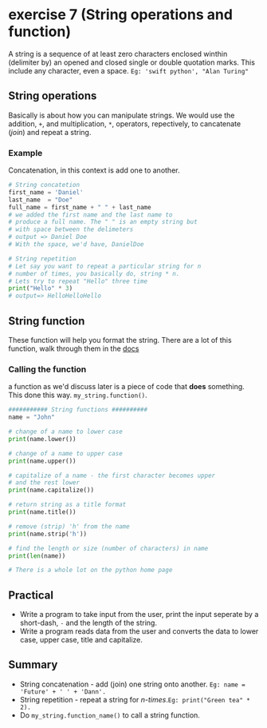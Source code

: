 # exercise 7 (String operations and function)
A string is a sequence of at least zero characters enclosed winthin (delimiter by) an opened and closed single or double quotation marks. This include any character, even a space. `Eg: 'swift python', "Alan Turing"`

## String operations
Basically is about how you can manipulate strings. We would use the addition, `+`, and multiplication, `*`, operators, repectively, to cancatenate (_join_) and repeat a string.

### Example
Concatenation, in this context is add one to another.

```python
# String concatetion
first_name = 'Daniel'
last_name  = "Doe"
full_name = first_name + " " + last_name  
# we added the first name and the last name to 
# produce a full name. The " " is an empty string but
# with space between the delimeters
# output => Daniel Doe
# With the space, we'd have, DanielDoe

# String repetition
# Let say you want to repeat a particular string for n
# number of times, you basically do, string * n.
# Lets try to repeat "Hello" three time
print("Hello" * 3)
# output=> HelloHelloHello
```

## String function
These function will help you format the string. There are a lot of this function, walk through them in the [docs](https://python.org)

### Calling the function
a function as we'd discuss later is a piece of code that **does** something. This done this way. `my_string.function()`.

```python
########### String functions ##########
name = "John"

# change of a name to lower case
print(name.lower())

# change of a name to upper case
print(name.upper())

# capitalize of a name - the first character becomes upper
# and the rest lower
print(name.capitalize())

# return string as a title format
print(name.title())

# remove (strip) 'h' from the name
print(name.strip('h'))

# find the length or size (number of characters) in name
print(len(name))

# There is a whole lot on the python home page
```

## Practical
* Write a program to take input from the user, print the input seperate by a short-dash, `-` and the length of the string.
* Write a program reads data from the user and converts the data to lower case, upper case, title and capitalize.

## Summary
* String concatenation - add (join) one string onto another. `Eg: name = 'Future' + ' ' + 'Dann'.`
* String repetition - repeat a string for _n-times_.`Eg: print("Green tea" * 2).`
* Do `my_string.function_name()` to call a string function.
